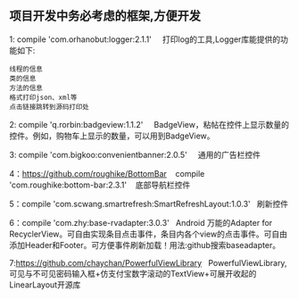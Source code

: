## 项目开发中务必考虑的框架,方便开发

1: compile 'com.orhanobut:logger:2.1.1' &nbsp; &nbsp; 打印log的工具,Logger库能提供的功能如下:

    线程的信息
    类的信息
    方法的信息
    格式打印json、xml等
    点击链接跳转到源码打印处
2: compile 'q.rorbin:badgeview:1.1.2' &nbsp; &nbsp; BadgeView，粘帖在控件上显示数量的控件。例如，购物车上显示的数量，可以用到BadgeView。

3: compile 'com.bigkoo:convenientbanner:2.0.5' &nbsp; &nbsp; 通用的广告栏控件

4：https://github.com/roughike/BottomBar &nbsp;&nbsp; compile 'com.roughike:bottom-bar:2.3.1'&nbsp; &nbsp; 底部导航栏控件

5：compile 'com.scwang.smartrefresh:SmartRefreshLayout:1.0.3'&nbsp; &nbsp;刷新控件

6：compile 'com.zhy:base-rvadapter:3.0.3'&nbsp; &nbsp;Android 万能的Adapter for RecyclerView。可自由实现条目点击事件，条目内各个view的点击事件。可自由添加Header和Footer。可方便事件刷新加载！用法:github搜索baseadapter。

7:https://github.com/chaychan/PowerfulViewLibrary&nbsp; &nbsp;PowerfulViewLibrary,可见与不可见密码输入框+仿支付宝数字滚动的TextView+可展开收起的LinearLayout开源库

